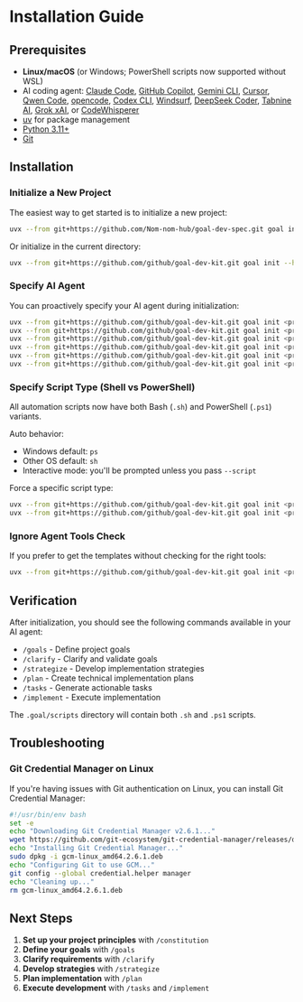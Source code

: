 # Installation Guide

## Prerequisites

- **Linux/macOS** (or Windows; PowerShell scripts now supported without WSL)
- AI coding agent: [Claude Code](https://www.anthropic.com/claude-code), [GitHub Copilot](https://code.visualstudio.com/), [Gemini CLI](https://github.com/google-gemini/gemini-cli), [Cursor](https://cursor.sh/), [Qwen Code](https://github.com/QwenLM/qwen-code), [opencode](https://opencode.ai/), [Codex CLI](https://github.com/openai/codex), [Windsurf](https://windsurf.com/), [DeepSeek Coder](https://github.com/deepseek-ai/DeepSeek-Coder), [Tabnine AI](https://www.tabnine.com/), [Grok xAI](https://github.com/xai-org/grok), or [CodeWhisperer](https://aws.amazon.com/codewhisperer)
- [uv](https://docs.astral.sh/uv/) for package management
- [Python 3.11+](https://www.python.org/downloads/)
- [Git](https://git-scm.com/downloads)

## Installation

### Initialize a New Project

The easiest way to get started is to initialize a new project:

```bash
uvx --from git+https://github.com/Nom-nom-hub/goal-dev-spec.git goal init <PROJECT_NAME>
```

Or initialize in the current directory:

```bash
uvx --from git+https://github.com/github/goal-dev-kit.git goal init --here
```

### Specify AI Agent

You can proactively specify your AI agent during initialization:

```bash
uvx --from git+https://github.com/github/goal-dev-kit.git goal init <project_name> --ai claude
uvx --from git+https://github.com/github/goal-dev-kit.git goal init <project_name> --ai gemini
uvx --from git+https://github.com/github/goal-dev-kit.git goal init <project_name> --ai copilot
uvx --from git+https://github.com/github/goal-dev-kit.git goal init <project_name> --ai cursor
uvx --from git+https://github.com/github/goal-dev-kit.git goal init <project_name> --ai deepseek
uvx --from git+https://github.com/github/goal-dev-kit.git goal init <project_name> --ai grok
```

### Specify Script Type (Shell vs PowerShell)

All automation scripts now have both Bash (`.sh`) and PowerShell (`.ps1`) variants.

Auto behavior:
- Windows default: `ps`
- Other OS default: `sh`
- Interactive mode: you'll be prompted unless you pass `--script`

Force a specific script type:
```bash
uvx --from git+https://github.com/github/goal-dev-kit.git goal init <project_name> --script sh
uvx --from git+https://github.com/github/goal-dev-kit.git goal init <project_name> --script ps
```

### Ignore Agent Tools Check

If you prefer to get the templates without checking for the right tools:

```bash
uvx --from git+https://github.com/github/goal-dev-kit.git goal init <project_name> --ai claude --ignore-agent-tools
```

## Verification

After initialization, you should see the following commands available in your AI agent:
- `/goals` - Define project goals
- `/clarify` - Clarify and validate goals
- `/strategize` - Develop implementation strategies
- `/plan` - Create technical implementation plans
- `/tasks` - Generate actionable tasks
- `/implement` - Execute implementation

The `.goal/scripts` directory will contain both `.sh` and `.ps1` scripts.

## Troubleshooting

### Git Credential Manager on Linux

If you're having issues with Git authentication on Linux, you can install Git Credential Manager:

```bash
#!/usr/bin/env bash
set -e
echo "Downloading Git Credential Manager v2.6.1..."
wget https://github.com/git-ecosystem/git-credential-manager/releases/download/v2.6.1/gcm-linux_amd64.2.6.1.deb
echo "Installing Git Credential Manager..."
sudo dpkg -i gcm-linux_amd64.2.6.1.deb
echo "Configuring Git to use GCM..."
git config --global credential.helper manager
echo "Cleaning up..."
rm gcm-linux_amd64.2.6.1.deb
```

## Next Steps

1. **Set up your project principles** with `/constitution`
2. **Define your goals** with `/goals`
3. **Clarify requirements** with `/clarify`
4. **Develop strategies** with `/strategize`
5. **Plan implementation** with `/plan`
6. **Execute development** with `/tasks` and `/implement`